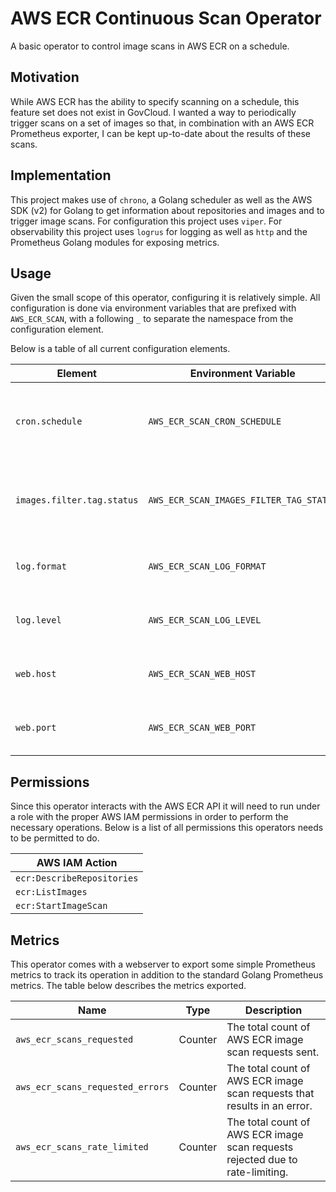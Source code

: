 # AWS ECR Continuous Scan Operator
A basic operator to control image scans in AWS ECR on a schedule.

## Motivation
While AWS ECR has the ability to specify scanning on a schedule, this feature set does not exist in GovCloud. I wanted a way to periodically trigger scans on a set of images so that, in combination with an AWS ECR Prometheus exporter, I can be kept up-to-date about the results of these scans.

## Implementation
This project makes use of `chrono`, a Golang scheduler as well as the AWS SDK (v2) for Golang to get information about repositories and images and to trigger image scans. For configuration this project uses `viper`. For observability this project uses `logrus` for logging as well as `http` and the Prometheus Golang modules for exposing metrics.

## Usage
Given the small scope of this operator, configuring it is relatively simple.
All configuration is done via environment variables that are prefixed with `AWS_ECR_SCAN`, with a following `_` to separate the namespace from the configuration element.

Below is a table of all current configuration elements.

| Element | Environment Variable | Default | Values | Description |
| --- | --- | --- | --- | --- |
| `cron.schedule` | `AWS_ECR_SCAN_CRON_SCHEDULE` | `0 0 0 * * *` | N/A | The cron schedule for triggering the scan operator. |
| `images.filter.tag.status` | `AWS_ECR_SCAN_IMAGES_FILTER_TAG_STATUS` | `any` | `any`,`tagged`,`untagged` | Filter images to trigger scans on by tag status. |
| `log.format` | `AWS_ECR_SCAN_LOG_FORMAT` | `logfmt` | `json`,`logfmt`,`text` | The format of the logging output. |
| `log.level` | `AWS_ECR_SCAN_LOG_LEVEL` | `info` | `debug`,`info`,`warn`,`error`,`fatal` | The log level for the logging output. |
| `web.host` | `AWS_ECR_SCAN_WEB_HOST` | `127.0.0.1` | N/A | The host to bind to for the webserver. |
| `web.port` | `AWS_ECR_SCAN_WEB_PORT` | `2112` | N/A | The port to bind to for the webserver. |

## Permissions
Since this operator interacts with the AWS ECR API it will need to run under a role with the proper AWS IAM permissions in order to perform the necessary operations. Below is a list of all permissions this operators needs to be permitted to do.

| AWS IAM Action |
| --- |
| `ecr:DescribeRepositories` |
| `ecr:ListImages` |
| `ecr:StartImageScan` |

## Metrics
This operator comes with a webserver to export some simple Prometheus metrics to track its operation in addition to the standard Golang Prometheus metrics. The table below describes the metrics exported.

| Name | Type | Description |
| --- | --- | --- |
| `aws_ecr_scans_requested` | Counter | The total count of AWS ECR image scan requests sent. |
| `aws_ecr_scans_requested_errors` | Counter | The total count of AWS ECR image scan requests that results in an error. |
| `aws_ecr_scans_rate_limited` | Counter | The total count of AWS ECR image scan requests rejected due to rate-limiting. |